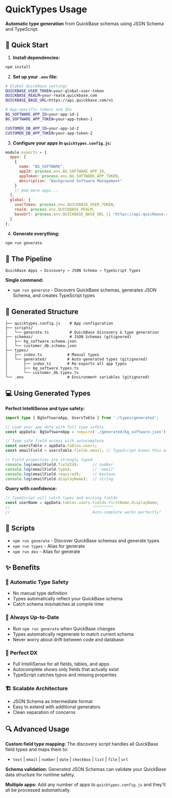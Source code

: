 # QuickTypes Usage

**Automatic type generation** from QuickBase schemas using JSON Schema and TypeScript.

## 🚀 Quick Start

1. **Install dependencies:**
```bash
npm install
```

2. **Set up your `.env` file:**
```bash
# Global QuickBase settings
QUICKBASE_USER_TOKEN=your-global-user-token
QUICKBASE_REALM=your-realm.quickbase.com
QUICKBASE_BASE_URL=https://api.quickbase.com/v1

# App-specific tokens and IDs
BG_SOFTWARE_APP_ID=your-app-id-1
BG_SOFTWARE_APP_TOKEN=your-app-token-1

CUSTOMER_DB_APP_ID=your-app-id-2
CUSTOMER_DB_APP_TOKEN=your-app-token-2
```

3. **Configure your apps in `quicktypes.config.js`:**
```javascript
module.exports = {
  apps: [
    {
      name: "BG_SOFTWARE",
      appId: process.env.BG_SOFTWARE_APP_ID,
      appToken: process.env.BG_SOFTWARE_APP_TOKEN,
      description: "Background Software Management"
    }
    // Add more apps...
  ],
  global: {
    userToken: process.env.QUICKBASE_USER_TOKEN,
    realm: process.env.QUICKBASE_REALM,
    baseUrl: process.env.QUICKBASE_BASE_URL || "https://api.quickbase.com/v1"
  }
};
```

4. **Generate everything:**
```bash
npm run generate
```

## 🔄 The Pipeline

```
QuickBase Apps → Discovery → JSON Schema → TypeScript Types
```

**Single command:**
- `npm run generate` - Discovers QuickBase schemas, generates JSON Schema, and creates TypeScript types

## 📁 Generated Structure

```
├── quicktypes.config.js    # App configuration
├── scripts/
│   └── generate.ts         # QuickBase discovery & type generation
├── schemas/                # JSON Schemas (gitignored)
│   ├── bg_software.schema.json
│   └── customer_db.schema.json
├── types/
│   ├── index.ts           # Manual types
│   └── generated/         # Auto-generated types (gitignored)
│       ├── index.ts       # Re-exports all app types
│       ├── bg_software.types.ts
│       └── customer_db.types.ts
└── .env                   # Environment variables (gitignored)
```

## 💻 Using Generated Types

**Perfect IntelliSense and type safety:**

```typescript
import type { BgSoftwareApp, UsersTable } from './types/generated';

// Load your app data with full type safety
const appData: BgSoftwareApp = require('./generated/bg_software.json');

// Type-safe field access with autocomplete
const usersTable = appData.tables.users;
const emailField = usersTable.fields.email; // TypeScript knows this exists!

// Field properties are strongly typed
console.log(emailField.fieldId);      // number
console.log(emailField.type);         // 'email'
console.log(emailField.required);     // boolean
console.log(emailField.displayName);  // string
```

**Query with confidence:**
```typescript
// TypeScript will catch typos and missing fields
const userName = appData.tables.users.fields.firstName.displayName;
//                                    ^^^^^^^^^ 
//                                    Auto-complete works perfectly!
```

## 🔧 Scripts

- `npm run generate` - Discover QuickBase schemas and generate types
- `npm run types` - Alias for generate
- `npm run dev` - Alias for generate

## ✨ Benefits

### 🎯 **Automatic Type Safety**
- No manual type definition
- Types automatically reflect your QuickBase schema
- Catch schema mismatches at compile time

### 🔄 **Always Up-to-Date**  
- Run `npm run generate` when QuickBase changes
- Types automatically regenerate to match current schema
- Never worry about drift between code and database

### 🧠 **Perfect DX**
- Full IntelliSense for all fields, tables, and apps
- Autocomplete shows only fields that actually exist  
- TypeScript catches typos and missing properties

### 🏗️ **Scalable Architecture**
- JSON Schema as intermediate format
- Easy to extend with additional generators
- Clean separation of concerns

## 🔍 Advanced Usage

**Custom field type mapping:**
The discovery script handles all QuickBase field types and maps them to:
- `text` | `email` | `number` | `date` | `checkbox` | `list` | `file` | `url`

**Schema validation:**
Generated JSON Schemas can validate your QuickBase data structure for runtime safety.

**Multiple apps:**
Add any number of apps to `quicktypes.config.js` and they'll all be processed automatically. 